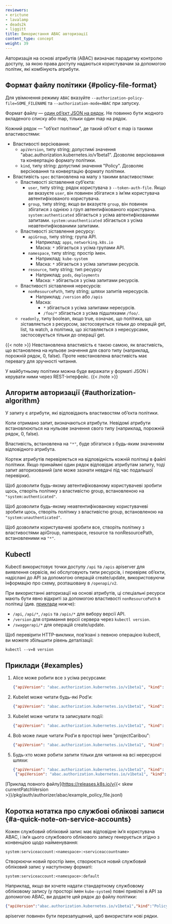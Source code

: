 ```yaml
---
reviewers:
- erictune
- lavalamp
- deads2k
- liggitt
title: Використання ABAC авторизації
content_type: concept
weight: 39
---
```


<!-- overview -->

Авторизація на основі атрибутів (ABAC) визначає парадигму контролю доступу, за якою права доступу надаються користувачам за допомогою політик, які комбінують атрибути.

<!-- body -->

## Формат файлу політики {#policy-file-format}

Для увімкнення режиму `ABAC` вказуйте `--authorization-policy-file=SOME_FILENAME` та `--authorization-mode=ABAC` при запуску.

Формат файлу — [один обʼєкт JSON на рядок](https://jsonlines.org/). Не повинно бути жодного вкладеного списку або map, тільки один map на рядок.

Кожний рядок — "обʼєкт політики", де такий обʼєкт є map із такими властивостями:

- Властивості версіювання:
  - `apiVersion`, типу string; допустимі значення "abac.authorization.kubernetes.io/v1beta1". Дозволяє версіювання та конвертацію формату політики.
  - `kind`, типу string: допустимі значення "Policy". Дозволяє версіювання та конвертацію формату політики.
- Властивість `spec` встановлена на мапу з такими властивостями:
  - Властивості зіставлення субʼєкта:
    - `user`, типу string; рядок користувача з `--token-auth-file`. Якщо ви вказуєте `user`, він повинен збігатися з імʼям користувача автентифікованого користувача.
    - `group`, типу string; якщо ви вказуєте `group`, він повинен збігатися з однією з груп автентифікованого користувача. `system:authenticated` збігається з усіма автентифікованими запитами. `system:unauthenticated` збігається з усіма неавтентифікованими запитами.
  - Властивості зіставлення ресурсу:
    - `apiGroup`, типу string; група API.
      - Наприклад: `apps`, `networking.k8s.io`
      - Маска: `*` збігається з усіма групами API.
    - `namespace`, типу string; простір імен.
      - Наприклад: `kube-system`
      - Маска: `*` збігається з усіма запитами ресурсів.
    - `resource`, типу string; тип ресурсу
      - Наприклад: `pods`, `deployments`
      - Маска: `*` збігається з усіма запитами ресурсів.
  - Властивості зіставлення нересурсів:
    - `nonResourcePath`, типу string; шляхи запитів нересурсів.
      - Наприклад: `/version` або `/apis`
      - Маска:
        - `*` збігається з усіма запитами нересурсів.
        - `/foo/*` збігається з усіма підшляхами `/foo/`.
  - `readonly`, типу boolean, якщо true, означає, що політика, що зіставляється з ресурсом, застосовується тільки до операцій get, list, та watch, а політика, що зіставляється з нересурсами, застосовується тільки до операції get.

{{< note >}}
Невстановлена властивість є такою самою, як властивість, що встановлена на нульове значення для свого типу (наприклад, порожній рядок, 0, false). Проте невстановлена властивість має перевагу для зручності читання.

У майбутньому політики можна буде виражати у форматі JSON і керувати ними через REST-інтерфейс.
{{< /note >}}

## Алгоритм авторизації {#authorization-algorithm}

У запиту є атрибути, які відповідають властивостям обʼєкта політики.

Коли отримано запит, визначаються атрибути. Невідомі атрибути встановлюються на нульове значення свого типу (наприклад, порожній рядок, 0, false).

Властивість, встановлена на `"*"`, буде збігатися з будь-яким значенням відповідного атрибута.

Кортеж атрибутів перевіряється на відповідність кожній політиці в файлі політики. Якщо принаймні один рядок відповідає атрибутам запиту, тоді запит авторизований (але може зазнати невдачі під час подальшої перевірки).

Щоб дозволити будь-якому автентифікованому користувачеві зробити щось, створіть політику з властивістю group, встановленою на `"system:authenticated"`.

Щоб дозволити будь-якому неавтентифікованому користувачеві зробити щось, створіть політику з властивістю group, встановленою на `"system:unauthenticated"`.

Щоб дозволити користувачеві зробити все, створіть політику з властивостями apiGroup, namespace, resource та nonResourcePath, встановленими на `"*"`.

## Kubectl

Kubectl використовує точки доступу `/api` та `/apis` apiserver для виявлення сервісів, які обслуговують типи ресурсів, і перевіряє обʼєкти, надіслані до API за допомогою операцій create/update, використовуючи інформацію про схему, розташовану в `/openapi/v2`.

При використанні авторизації на основі атрибутів, ці спеціальні ресурси мають бути явно відкриті за допомогою властивості `nonResourcePath` в політиці (див. [приклади](#examples) нижче):

- `/api`, `/api/*`, `/apis` та `/apis/*` для вибору версії API.
- `/version` для отримання версії сервера через `kubectl version`.
- `/swaggerapi/*` для операцій create/update.

Щоб перевірити HTTP-виклики, повʼязані з певною операцією kubectl, ви можете збільшити рівень деталізації:

```shell
kubectl --v=8 version
```

## Приклади {#examples}

1. Alice може робити все з усіма ресурсами:

   ```json
   {"apiVersion": "abac.authorization.kubernetes.io/v1beta1", "kind": "Policy", "spec": {"user": "alice", "namespace": "*", "resource": "*", "apiGroup": "*"}}
   ```

1. Kubelet може читати будь-які Podʼи:

   ```json
   {"apiVersion": "abac.authorization.kubernetes.io/v1beta1", "kind": "Policy", "spec": {"user": "kubelet", "namespace": "*", "resource": "pods", "readonly": true}}
   ```

1. Kubelet може читати та записувати події:

   ```json
   {"apiVersion": "abac.authorization.kubernetes.io/v1beta1", "kind": "Policy", "spec": {"user": "kubelet", "namespace": "*", "resource": "events"}}
   ```

1. Bob може лише читати Podʼи в просторі імен "projectCaribou":

   ```json
   {"apiVersion": "abac.authorization.kubernetes.io/v1beta1", "kind": "Policy", "spec": {"user": "bob", "namespace": "projectCaribou", "resource": "pods", "readonly": true}}
   ```

1. Будь-хто може робити запити тільки для читання на всі нересурсні шляхи:

   ```json
   {"apiVersion": "abac.authorization.kubernetes.io/v1beta1", "kind": "Policy", "spec": {"group": "system:authenticated", "readonly": true, "nonResourcePath": "*"}}
    {"apiVersion": "abac.authorization.kubernetes.io/v1beta1", "kind": "Policy", "spec": {"group": "system:unauthenticated", "readonly": true, "nonResourcePath": "*"}}
   ```

[Приклад повного файлу](https://releases.k8s.io/v{{< skew currentPatchVersion >}}/pkg/auth/authorizer/abac/example_policy_file.jsonl)

## Коротка нотатка про службові облікові записи {#a-quick-note-on-service-accounts}

Кожен службовий обліковий запис має відповідне імʼя користувача ABAC, і імʼя цього службового облікового запису генерується згідно з конвенцією щодо найменування:

```shell
system:serviceaccount:<namespace>:<serviceaccountname>
```

Створюючи новий простір імен, створюється новий службовий обліковий запис у наступному форматі:

```shell
system:serviceaccount:<namespace>:default
```

Наприклад, якщо ви хочете надати стандартному службовому обліковому запису (у просторі імен `kube-system`) повні привілеї в API за допомогою ABAC, ви додаєте цей рядок до файлу політики:

```json
{"apiVersion":"abac.authorization.kubernetes.io/v1beta1","kind":"Policy","spec":{"user":"system:serviceaccount:kube-system:default","namespace":"*","resource":"*","apiGroup":"*"}}
```

apiserver повинен бути перезапущений, щоб використати нові рядки.
